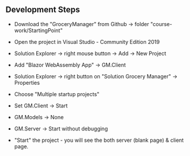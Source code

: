 ## Development Steps
- Download the "GroceryManager" from Github -> folder "course-work/StartingPoint"
- Open the project in Visual Studio - Community Edition 2019


- Solution Explorer -> right mouse button -> Add -> New Project
- Add "Blazor WebAssembly App" -> GM.Client


- Solution Explorer -> right button on "Solution Grocery Manager" -> Properties
- Choose "Multiple startup projects"
- Set GM.Client -> Start
- GM.Models -> None
- GM.Server -> Start without debugging


- "Start" the project - you will see the both server (blank page) & client page.
